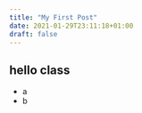 ```yaml
---
title: "My First Post"
date: 2021-01-29T23:11:18+01:00
draft: false
---
```


## hello class

* a
* b

